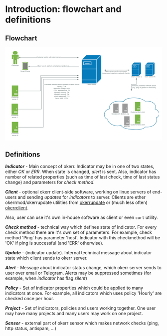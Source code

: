 # Introduction: flowchart and definitions

## Flowchart
![okerr diagram](/_static/okerr-diagram.png)

## Definitions
***Indicator*** - Main concept of okerr. Indicator may be in one of two states, either *OK* or *ERR*. When state is changed, *alert* is sent. Also, indicator has number of related properties (such as time of last check, time of last status change) and parameters for *check method*.


***Client*** - optional okerr client-side software, working on linux servers of end-users and sending *updates* for *indicators* to server. Clients are ether okerrmod/okerrupdate utilities from [okerrupdate](https://github.com/yaroslaff/okerrupdate/) or (much less often) [okerrclient](https://gitlab.com/yaroslaff/okerrclient/).

Also, user can use it's own in-house software as client or even `curl` utility.

***Check method*** - technical way which defines state of indicator. For every check method there are it's own set of parameters. For example, check method 'Ping' has parameter 'host'. Indicator with this checkmethod will be 'OK'
if ping is successful (and 'ERR' otherwise).

***Update*** - (indicator update). Internal technical message about indicator state which client sends to okerr server.

***Alert*** - Message about indicator status change, which okerr server sends to user over email or Telegram. Alerts may be suppressed sometimes (for example, when *indicator* has flag *silent*)

***Policy*** - Set of indicator properties which could be applied to many indicators at once. For example, all indicators which uses policy 'Hourly' are checked once per hour.

***Project*** - Set of indicators, policies and users working together. One user may have many projects and many users may work on one project.

***Sensor*** - external part of okerr sensor which makes network checks (ping, http status, antispam, ...)



